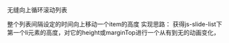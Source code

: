 无缝向上循环滚动列表

整个列表间隔设定的时间向上移动一个item的高度
实现思路：
获得js-slide-list下第一个li元素的高度，对它的height或marginTop进行一个从有到无的动画变化，
